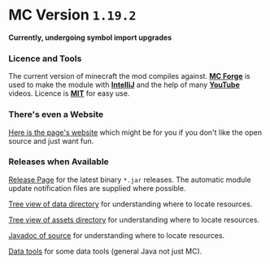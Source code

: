 # MC Version `1.19.2`
**Currently, undergoing symbol import upgrades**

### Licence and Tools
The current version of minecraft the mod compiles against. [**MC Forge**](https://files.minecraftforge.net/net/minecraftforge/forge/) is used to make the module with [**IntelliJ**](https://www.jetbrains.com/idea/download/) and the help of many [**YouTube**](https://youtube.com) videos.
Licence is [**MIT**](https://en.wikipedia.org/wiki/MIT_License) for easy use.

### There's even a Website
[Here is the page's website](https://jackokring.github.io/ExactFeather396/) which might be for you if you don't like the open source and just want fun.

### Releases when Available
[Release Page](https://github.com/jackokring/ExactFeather396/releases) for the latest binary `*.jar` releases.
The automatic module update notification files are supplied where possible.

[Tree view of data directory](https://github.com/jackokring/ExactFeather396/blob/main/datatree.md) for understanding where to locate resources.

[Tree view of assets directory](https://github.com/jackokring/ExactFeather396/blob/main/assettree.md) for understanding where to locate resources.

[Javadoc of source](https://htmlpreview.github.io/?https://github.com/jackokring/ExactFeather396/blob/main/index.html) for understanding where to locate resources.

[Data tools](https://github.com/jackokring/ExactFeather396/blob/main/src/main/java/uk/co/kring/ef396/data) for some data tools (general Java not just MC).